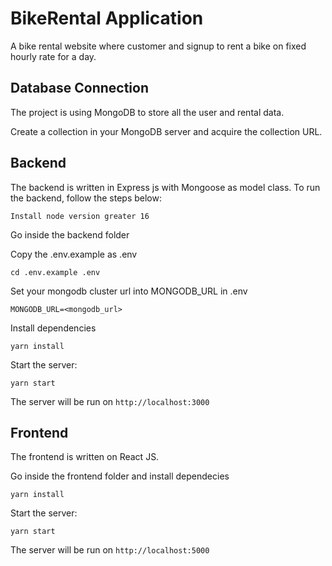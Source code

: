 # BikeRental Application

A bike rental website where customer and signup to rent a bike on fixed hourly rate for a day.

## Database Connection
The project is using MongoDB to store all the user and rental data.

Create a collection in your MongoDB server and acquire the collection URL.

## Backend
The backend is written in Express js with Mongoose as model class. To run the backend, follow the steps below:

`Install node version greater 16`

Go inside the backend folder

Copy the .env.example as .env

`cd .env.example .env`

Set your mongodb cluster url into MONGODB_URL in .env

`MONGODB_URL=<mongodb_url>`

Install dependencies

`yarn install`

Start the server:

`yarn start`

The server will be run on `http://localhost:3000`


## Frontend
The frontend is written on React JS.

Go inside the frontend folder and install dependecies

`yarn install`

Start the server:

`yarn start`

The server will be run on `http://localhost:5000`